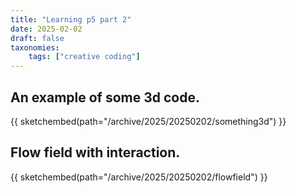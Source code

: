 ```yaml
---
title: "Learning p5 part 2"
date: 2025-02-02
draft: false
taxonomies:
    tags: ["creative coding"]
---
```

## An example of some 3d code.
 {{ sketchembed(path="/archive/2025/20250202/something3d") }}

## Flow field with interaction.
 {{ sketchembed(path="/archive/2025/20250202/flowfield") }}
